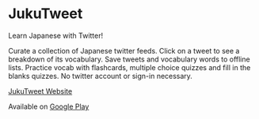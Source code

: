 # JukuTweet

Learn Japanese with Twitter!

Curate a collection of Japanese twitter feeds. Click on a tweet to see a breakdown 
of its vocabulary. Save tweets and vocabulary words to offline lists. Practice 
vocab with flashcards, multiple choice quizzes and fill in the blanks quizzes. No 
twitter account or sign-in necessary.

[JukuTweet Website](https://sites.google.com/site/jukuproject/jukutweet)

Available on [Google Play](https://play.google.com/store/apps/details?id=com.jukuproject.jukutweet)


